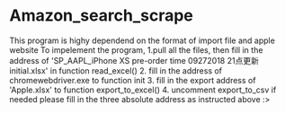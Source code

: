 # Amazon_search_scrape
This program is highy dependend on the format of import file and apple website
To impelement the program, 
1.pull all the files, then fill in the address of 'SP_AAPL_iPhone XS pre-order time 09272018 21点更新 initial.xlsx' in function read_excel()
2. fill in the address of chromewebdriver.exe to function init
3. fill in the export address of 'Apple.xlsx' to function export_to_excel()
4. uncomment export_to_csv if needed
please fill in the three absolute address as instructed above :>
